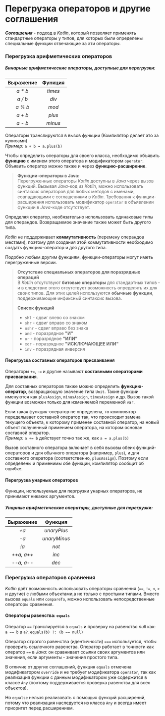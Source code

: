 # Перегрузка операторов и другие соглашения

***Соглашения*** - подход в *Kotlin*, который позволяет применять стандартные операторы у типов, для которых были определены специальные функции отвечающие за эти операторы.

### Перегрузка арифметических операторов

##### Бинарные арифметические операторы, доступные для перегрузки:

Выражение | Функция
:--------:|:------:
 *a * b*  | *times*
 *a / b*  | *div*
 *a % b*  | *mod*
 *a + b*  | *plus*
 *a - b*  | *minus*


Операторы транслируются в вызов функции (Компилятор делает это за кулисами)  
*Пример:* `a + b → a.plus(b)`

Чтобы определить операторы для своего класса, необходимо объявить **функцию** с именем этого оператора и модификатором `operator`. Объявить оператор можно также и через **функцию-расширение**.

> **Функции-операторы в Java:**  
> Перегруженные операторы *Kotlin* доступны в *Java* через вызов функций. Вызывая *Java*-код из *Kotlin*, можно использовать синтаксис операторов для любых методов с именами, совпадающими с соглашениями в *Kotlin*. Требования к функции-расширения использовать модификатор `operator` в объявлении функции в *Java*-коде отсутствует. 

Определяя оператор, необязательно использовать одинаковые типы для операндов. Возвращаемое значение также может быть другого типа.

*Kotlin* не поддерживает **коммутативность** (перемену операндов местами), поэтому для создания этой коммутативности необходимо создать функцию-оператор и для другого типа.

Подобно любым другим функциям, функции-операторы могут иметь перегруженные версии.

> **Отсутствие специальных операторов для поразрядных операций**  
> 	В *Kotlin* отсутствуют **битовые операторы** для стандартных типов - и в следствие этого отсутствует возможность определять их для своих типов. Для этих целей используются **обычные функции**, поддерживающие инфиксный синтаксис вызова.  
>  
> **Список функций**
> - `shl` - сдвиг влево со знаком
> - `shr` - сдвиг вправо со знаком
> - `ushr` - сдвиг вправо без знака
> - `and` - поразрядное **"И"**
> - `or` - поразрядное **"ИЛИ"**
> - `xor` - поразрядное **"ИСКЛЮЧАЮЩЕЕ ИЛИ"**
> - `inv` - поразрядная инверсия

#### Перегрузка составных операторов присваивания

Операторы `+=`, `-=` и другие называют **составными операторами присваивания**.

Для составных операторов также можно определить **функцию-оператор**, возвращающую значение типа `Unit`. Такие функции именуются как `plusAssign`, `minusAssign`, `timesAssign` и др. Вызов такой функции возможен только для изменяемой переменной `var`.

Если такая функция-оператор не определена, то компилятор переделывает составной оператор так, что происходит замена текущего объекта, к которому применен составной оператор, на новый объект полученный примением оператора, на котором основан составной оператор.  
*Пример:* `a += b` действует точно так же, как `a = a.plus(b)`

Вызов составного оператора включает в себя вызовы обеих функций-операторов и для обычного оператора (например, `plus`), и для составного оператора (соответственно, `plusAssign`). Поэтому если определены и применимы обе функции, компилятор сообщит об ошибке. 

#### Перегрузка унарных операторов

Функции, используемые для пергрузки унарных операторов, не принимают никаких аргументов.

##### Унарные арифметические операторы, доступные для перегрузки:

Выражение | Функция
:--------:|:------:
 *+a*  | *unaryPlus*
 *-a*  | *unaryMinus*
 *!a*  | *not*
 *++a, a++*  | *inc*
 *--a, a--*  | *dec*
 
### Перегрузка операторов сравнения
 
 _Kotlin_ даёт возможность использовать операторы сравнения (`==`, `!=`, `<`, `>` и другие) с любыми объектами,а не только с простыми типами. Вместо вызова `equals` или `compareTo`, можно использовать непосредственные операторы сравнения.
 
#### Операторы равенства: `equals`
 
Оператор `==` транслируется в `equals` и проверку на равенство _null_ как:  
 `a == b` в `a?.equals(b) ?: (b == null)`

Оператор строгого равенства (идентичности) `===` используется, чтобы проверить ссылочного равенства. Оператор работает в точности как оператор `==` в _Java_: он сравнивает ссылки своих аргументов или значения, если аргументы - значения простого типа.  

В отличие от других соглашений, функция `equals` отмечена модификатором `override` и не требует модификатора `operator`, так как реализация функции с данным модификатором уже содержится в классе `Any` (поэтому поддерживается проверка равенства для всех объектов).

Но `equalse` нельзя реализовать с помощью функций расширений, потому что реализация наследуется из класса `Any` и всегда имеет приоритет перед расширением.
